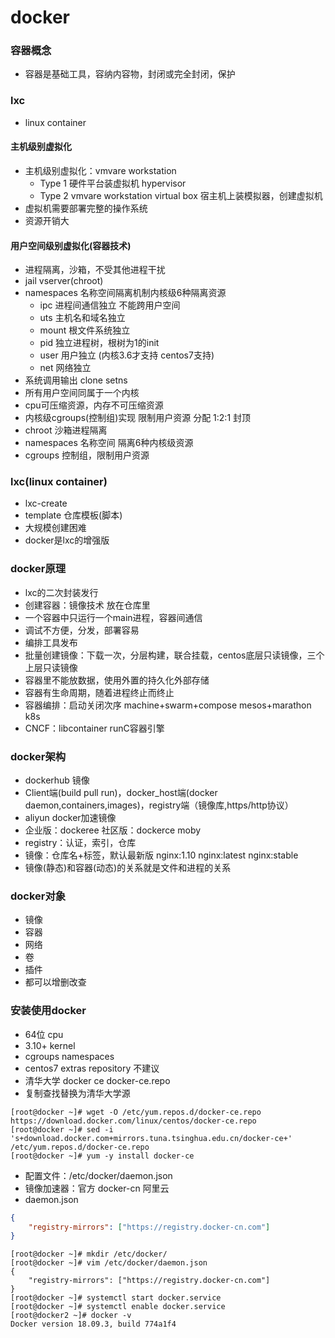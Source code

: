 # docker

### 容器概念

- 容器是基础工具，容纳内容物，封闭或完全封闭，保护

### lxc

- linux container

#### 主机级别虚拟化

- 主机级别虚拟化：vmvare workstation
    + Type 1 硬件平台装虚拟机 hypervisor 
    + Type 2 vmvare workstation virtual box 宿主机上装模拟器，创建虚拟机
- 虚拟机需要部署完整的操作系统
- 资源开销大

#### 用户空间级别虚拟化(容器技术)

- 进程隔离，沙箱，不受其他进程干扰
- jail vserver(chroot)
- namespaces 名称空间隔离机制内核级6种隔离资源
    + ipc 进程间通信独立 不能跨用户空间
    + uts 主机名和域名独立 
    + mount 根文件系统独立
    + pid 独立进程树，根树为1的init
    + user 用户独立 (内核3.6才支持 centos7支持)
    + net 网络独立
- 系统调用输出 clone setns 
- 所有用户空间同属于一个内核
- cpu可压缩资源，内存不可压缩资源
- 内核级cgroups(控制组)实现 限制用户资源 分配 1:2:1 封顶
- chroot 沙箱进程隔离
- namespaces 名称空间 隔离6种内核级资源
- cgroups 控制组，限制用户资源 

### lxc(linux container)

- lxc-create
- template 仓库模板(脚本)
- 大规模创建困难
- docker是lxc的增强版

### docker原理

- lxc的二次封装发行
- 创建容器：镜像技术 放在仓库里
- 一个容器中只运行一个main进程，容器间通信
- 调试不方便，分发，部署容易
- 编排工具发布
- 批量创建镜像：下载一次，分层构建，联合挂载，centos底层只读镜像，三个上层只读镜像
- 容器里不能放数据，使用外置的持久化外部存储
- 容器有生命周期，随着进程终止而终止
- 容器编排：启动关闭次序 machine+swarm+compose mesos+marathon k8s
- CNCF：libcontainer runC容器引擎

### docker架构

- dockerhub 镜像
- Client端(build pull run)，docker_host端(docker daemon,containers,images)，registry端（镜像库,https/http协议）
- aliyun docker加速镜像
- 企业版：dockeree 社区版：dockerce moby
- registry：认证，索引，仓库
- 镜像：仓库名+标签，默认最新版 nginx:1.10 nginx:latest nginx:stable
- 镜像(静态)和容器(动态)的关系就是文件和进程的关系

### docker对象

- 镜像
- 容器
- 网络
- 卷
- 插件
- 都可以增删改查

### 安装使用docker

- 64位 cpu
- 3.10+ kernel
- cgroups namespaces
- centos7 extras repository  不建议
- 清华大学 docker ce docker-ce.repo
- 复制查找替换为清华大学源

```
[root@docker ~]# wget -O /etc/yum.repos.d/docker-ce.repo https://download.docker.com/linux/centos/docker-ce.repo 
[root@docker ~]# sed -i 's+download.docker.com+mirrors.tuna.tsinghua.edu.cn/docker-ce+' /etc/yum.repos.d/docker-ce.repo
[root@docker ~]# yum -y install docker-ce
```

- 配置文件：/etc/docker/daemon.json
- 镜像加速器：官方 docker-cn 阿里云
- daemon.json 

``` json
{
    "registry-mirrors": ["https://registry.docker-cn.com"]
}
```

```
[root@docker ~]# mkdir /etc/docker/
[root@docker ~]# vim /etc/docker/daemon.json
{
    "registry-mirrors": ["https://registry.docker-cn.com"]
}
[root@docker ~]# systemctl start docker.service
[root@docker ~]# systemctl enable docker.service
[root@docker2 ~]# docker -v
Docker version 18.09.3, build 774a1f4
```

